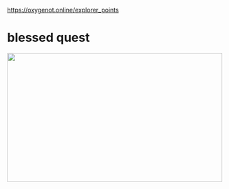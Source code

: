 https://oxygenot.online/explorer_points

# blessed quest
<img src="explorer points/blessed%20quest%20explorer%20point.png" width="500" height="300">
